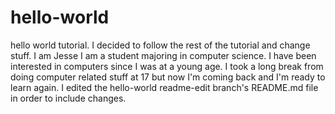 # hello-world
hello world tutorial.
I decided to follow the rest of the tutorial and change stuff. I am Jesse I am a student majoring in computer science. I have been interested in computers since I was at a young age. I took a long break from doing computer related stuff at 17 but now I'm coming back and I'm ready to learn again.
I edited the hello-world readme-edit branch's README.md file in order to include changes.
